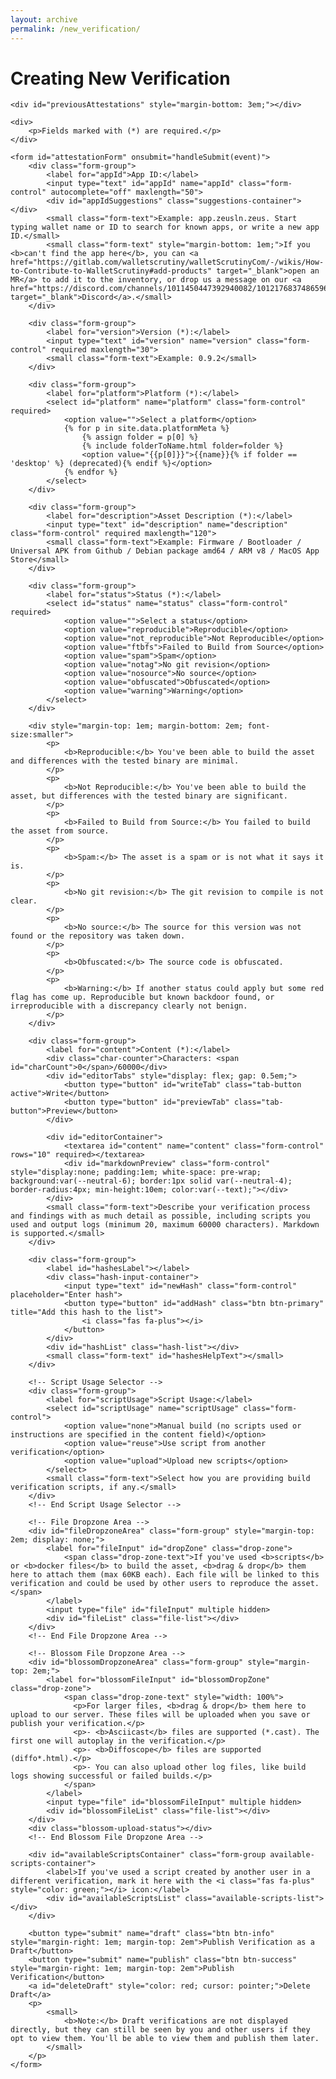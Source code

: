 ```yaml
---
layout: archive
permalink: /new_verification/
---
```


<link rel="stylesheet" href="{{ base_path }}/assets/css/verifications.css">

<style>
      /* Tab styling with light/dark mode support */
      .tab-button {
        background-color: #444; /* Dark background for inactive tab in both modes */
        border: 1px solid var(--neutral-4);
        padding: 0.4em 1em;
        border-radius: 5px 5px 0 0;
        font-weight: bold;
        cursor: pointer;
        color: rgba(255, 255, 255, 0.25); /* 75% opacity white text for inactive tab */
      }
      .tab-button:hover {
        background-color: #555;
        color: rgba(255, 255, 255, 0.4); /* Slightly more visible on hover */
      }
      .tab-button.active {
        background-color: #f5f5f5; /* Light background for active tab in both modes */
        border: 1px solid var(--neutral-4);
        border-bottom: 1px solid #f5f5f5;
        position: relative;
        top: 1px;
        z-index: 2;
        color: #333; /* Dark text for active tab */
      }

      #editorContainer {
        border: 1px solid var(--neutral-4);
        border-top: none;
        padding: 0;
        border-radius: 0 0 5px 5px;
        position: relative;
        z-index: 1;
      }
      #editorTabs {
        display: flex;
        gap: 0.5em;
        margin-bottom: 0;
        position: relative;
        top: 1px;
        z-index: 1;
      }
      #editorContainer .form-control {
        margin: 0;
        border-radius: 0 0 5px 5px;
      }
      
      /* Markdown preview styling */
      #markdownPreview h1, #markdownPreview h2, #markdownPreview h3, 
      #markdownPreview h4, #markdownPreview h5, #markdownPreview h6 {
        margin-top: 1em;
        margin-bottom: 0.5em;
        line-height: 1.2;
      }
      #markdownPreview h1 {
        font-size: 2em;
        border-bottom: 1px solid var(--neutral-4);
        padding-bottom: 0.3em;
        text-align: left;
      }
      #markdownPreview h2 {
        font-size: 1.5em;
        border-bottom: 1px solid var(--neutral-4);
        padding-bottom: 0.3em;
      }
      #markdownPreview h3 {
        font-size: 1.3em;
      }
      #markdownPreview h4 {
        font-size: 1.1em;
      }
      #markdownPreview p {
        margin: 0.5em 0;
      }
      /* Compact list styling */
      #markdownPreview h3 {
        margin-top: 0.8em;
        margin-bottom: 0.3em;
      }
      #markdownPreview ul {
        list-style-type: disc;
        padding-left: 2em;
        margin: 0.2em 0;
      }
      #markdownPreview ol {
        list-style-type: decimal;
        padding-left: 2em;
        margin: 0.2em 0;
      }
      #markdownPreview ul ul,
      #markdownPreview ol ul {
        list-style-type: circle;
        margin: 0;
      }
      #markdownPreview ul ul ul,
      #markdownPreview ol ul ul {
        list-style-type: square;
      }
      #markdownPreview ul ol,
      #markdownPreview ol ol {
        list-style-type: lower-alpha;
        margin: 0;
      }
      #markdownPreview ul ol ol,
      #markdownPreview ol ol ol {
        list-style-type: lower-roman;
      }
      #markdownPreview li {
        margin: 0;
        line-height: 1.2;
      }
      /* Fix spacing between list items */
      #markdownPreview ul li,
      #markdownPreview ol li {
        margin-bottom: 0;
        padding-bottom: 0;
      }
      #markdownPreview blockquote {
        border-left: 4px solid var(--neutral-4);
        padding-left: 1em;
        margin: 0.5em 0;
        color: var(--neutral-2);
      }
      
      /* Code block styling */
      #markdownPreview pre,
      #markdownPreview code {
        font-family: monospace;
      }
      #markdownPreview pre {
        background-color: rgba(0, 0, 0, 0.07); /* Light gray with opacity that works in both modes */
        border: none;
        border-radius: 4px;
        padding: 0.8em;
        overflow-x: auto;
        margin: 0.5em 0;
      }
      #markdownPreview pre code {
        display: block;
        background: none;
        border: none;
        padding: 0;
        line-height: 1.4;
      }
      #markdownPreview code {
        background-color: rgba(0, 0, 0, 0.07); /* Light gray with opacity that works in both modes */
        border: none;
        border-radius: 3px;
        padding: 0.2em 0.4em;
        font-size: 0.9em;
      }
    .hash-input-container {
        display: flex;
        gap: 10px;
        margin-bottom: 10px;
    }
    .hash-list {
        display: flex;
        flex-direction: column;
        gap: 5px;
    }
    .hash-list:not(:empty) {
        border: 1px solid #ddd;
        border-radius: 4px;
        padding: 8px;
        margin-top: 5px;
    }
    .hash-item {
        display: flex;
        align-items: center;
        gap: 10px;
        padding: 5px;
        border-radius: 4px;
    }
    .hash-item span {
        flex: 1;
        word-break: break-all;
    }
    .remove-hash {
        color: red;
        cursor: pointer;
        border: none;
        background: none;
        padding: 0 5px;
    }
    .drop-zone {
        background-color: #f8f9fa; /* Light background color */
        border: 2px dashed #ccc;
        border-radius: 4px;
        padding: 10px;
        text-align: center;
        cursor: pointer;
        color: #666;
        line-height: 22px !important;
    }
    .drop-zone.dragover {
        background-color: #e9ecef;
        border-color: #aaa;
    }
    .drop-zone-text {
        display: block;
        color: black;
    }
    .file-list {
        margin-top: 10px;
        display: flex;
        flex-direction: column;
        gap: 8px;
    }
    .file-item {
        display: flex;
        align-items: center;
        gap: 15px;
        padding: 10px;
        border-radius: 4px;
        background-color: var(--neutral-5);
        border: 1px solid #e9ecef;
        transition: background-color 0.2s ease-in-out, box-shadow 0.2s ease-in-out;
    }
    .file-item:hover {
        background-color: #cfcfcf;
        box-shadow: 0 2px 4px rgba(0,0,0,0.05);
    }
    .file-item span {
        flex: 1;
        word-break: break-word;
        font-size: 0.95em;
        color: var(--neutral-0);
    }
    .remove-file {
        color: red;
        cursor: pointer;
        border: none;
        background: none;
        padding: 5px 8px;
        font-size: 2.1em;
        border-radius: 50%;
        transition: background-color 0.2s ease, color 0.2s ease;
        line-height: 1;
        display: flex;
        align-items: center;
        justify-content: center;
        width: 30px;
        height: 30px;
    }
    .remove-file:hover {
        background-color: rgba(255, 0, 0, 0.1);
    }

    /* Styles for attachment scripts */
    .available-scripts-container {
        margin-top: 50px;
        margin-bottom: 50px;
        border: 1px solid #ced4da;
        border-radius: 5px;
        padding: 13px;
        background-color: var(--neutral-6);
        display: none;
    }
    .available-scripts-list {
        display: flex;
        flex-direction: column;
        gap: 8px;
        max-height: 200px;
        overflow-y: auto;
        border-top: 1px solid #e9ecef;
    }
    .script-item {
        display: flex;
        align-items: center;
        gap: 15px;
        padding: 10px;
        border-radius: 4px;
        background-color: var(--neutral-5);
        border: 1px solid #e9ecef;
        transition: background-color 0.2s ease-in-out, box-shadow 0.2s ease-in-out;
    }
    .script-item:hover {
        background-color: #cfcfcf;
        box-shadow: 0 2px 4px rgba(0,0,0,0.05);
    }
    .script-item span {
        flex: 1;
        word-break: break-word;
        font-size: 0.95em; /* Slightly smaller font */
        color: var(--neutral-0);
    }
    .add-script {
        color: green;
        cursor: pointer;
        border: none;
        background: none;
        padding: 5px 8px;
        font-size: 1.3em;
        border-radius: 50%;
        transition: background-color 0.2s ease, color 0.2s ease;
        line-height: 1;
        display: flex;
        align-items: center;
        justify-content: center;
        width: 30px;
        height: 30px;
    }
    .add-script:hover {
        background-color: rgba(0, 128, 0, 0.1);
    }
    .add-script[style*="color: red"]:hover {
        background-color: rgba(255, 0, 0, 0.1);
    }
</style>

<h1 id="pageTitle" class="page__title">Creating New Verification</h1>

<div class="form-container">
    <div class="info-message"></div>

    <div id="previousAttestations" style="margin-bottom: 3em;"></div>

    <div>
        <p>Fields marked with (*) are required.</p>
    </div>

    <form id="attestationForm" onsubmit="handleSubmit(event)">
        <div class="form-group">
            <label for="appId">App ID:</label>
            <input type="text" id="appId" name="appId" class="form-control" autocomplete="off" maxlength="50">
            <div id="appIdSuggestions" class="suggestions-container"></div>
            <small class="form-text">Example: app.zeusln.zeus. Start typing wallet name or ID to search for known apps, or write a new app ID.</small>
            <small class="form-text" style="margin-bottom: 1em;">If you <b>can't find the app here</b>, you can <a href="https://gitlab.com/walletscrutiny/walletScrutinyCom/-/wikis/How-to-Contribute-to-WalletScrutiny#add-products" target="_blank">open an MR</a> to add it to the inventory, or drop us a message on our <a href="https://discord.com/channels/1011450447392940082/1012176837486596106" target="_blank">Discord</a>.</small>
        </div>

        <div class="form-group">
            <label for="version">Version (*):</label>
            <input type="text" id="version" name="version" class="form-control" required maxlength="30">
            <small class="form-text">Example: 0.9.2</small>
        </div>

        <div class="form-group">
            <label for="platform">Platform (*):</label>
            <select id="platform" name="platform" class="form-control" required>
                <option value="">Select a platform</option>
                {% for p in site.data.platformMeta %}
                    {% assign folder = p[0] %}
                    {% include folderToName.html folder=folder %}
                    <option value="{{p[0]}}">{{name}}{% if folder == 'desktop' %} (deprecated){% endif %}</option>
                {% endfor %}
            </select>
        </div>

        <div class="form-group">
            <label for="description">Asset Description (*):</label>
            <input type="text" id="description" name="description" class="form-control" required maxlength="120">
            <small class="form-text">Example: Firmware / Bootloader / Universal APK from Github / Debian package amd64 / ARM v8 / MacOS App Store</small>
        </div>

        <div class="form-group">
            <label for="status">Status (*):</label>
            <select id="status" name="status" class="form-control" required>
                <option value="">Select a status</option>
                <option value="reproducible">Reproducible</option>
                <option value="not_reproducible">Not Reproducible</option>
                <option value="ftbfs">Failed to Build from Source</option>
                <option value="spam">Spam</option>
                <option value="notag">No git revision</option>
                <option value="nosource">No source</option>
                <option value="obfuscated">Obfuscated</option>
                <option value="warning">Warning</option>
            </select>
        </div>

        <div style="margin-top: 1em; margin-bottom: 2em; font-size:smaller">
            <p>
                <b>Reproducible:</b> You've been able to build the asset and differences with the tested binary are minimal.
            </p>
            <p>
                <b>Not Reproducible:</b> You've been able to build the asset, but differences with the tested binary are significant.
            </p>
            <p>
                <b>Failed to Build from Source:</b> You failed to build the asset from source.
            </p>
            <p>
                <b>Spam:</b> The asset is a spam or is not what it says it is.
            </p>
            <p>
                <b>No git revision:</b> The git revision to compile is not clear.
            </p>
            <p>
                <b>No source:</b> The source for this version was not found or the repository was taken down.
            </p>
            <p>
                <b>Obfuscated:</b> The source code is obfuscated.
            </p>
            <p>
                <b>Warning:</b> If another status could apply but some red flag has come up. Reproducible but known backdoor found, or irreproducible with a discrepancy clearly not benign.
            </p>
        </div>

        <div class="form-group">
            <label for="content">Content (*):</label>
            <div class="char-counter">Characters: <span id="charCount">0</span>/60000</div>
            <div id="editorTabs" style="display: flex; gap: 0.5em;">
                <button type="button" id="writeTab" class="tab-button active">Write</button>
                <button type="button" id="previewTab" class="tab-button">Preview</button>
            </div>

            <div id="editorContainer">
                <textarea id="content" name="content" class="form-control" rows="10" required></textarea>
                <div id="markdownPreview" class="form-control" style="display:none; padding:1em; white-space: pre-wrap; background:var(--neutral-6); border:1px solid var(--neutral-4); border-radius:4px; min-height:10em; color:var(--text);"></div>
            </div>
            <small class="form-text">Describe your verification process and findings with as much detail as possible, including scripts you used and output logs (minimum 20, maximum 60000 characters). Markdown is supported.</small>
        </div>

        <div class="form-group">
            <label id="hashesLabel"></label>
            <div class="hash-input-container">
                <input type="text" id="newHash" class="form-control" placeholder="Enter hash">
                <button type="button" id="addHash" class="btn btn-primary" title="Add this hash to the list">
                    <i class="fas fa-plus"></i>
                </button>
            </div>
            <div id="hashList" class="hash-list"></div>
            <small class="form-text" id="hashesHelpText"></small>
        </div>

        <!-- Script Usage Selector -->
        <div class="form-group">
            <label for="scriptUsage">Script Usage:</label>
            <select id="scriptUsage" name="scriptUsage" class="form-control">
                <option value="none">Manual build (no scripts used or instructions are specified in the content field)</option>
                <option value="reuse">Use script from another verification</option>
                <option value="upload">Upload new scripts</option>
            </select>
            <small class="form-text">Select how you are providing build verification scripts, if any.</small>
        </div>
        <!-- End Script Usage Selector -->

        <!-- File Dropzone Area -->
        <div id="fileDropzoneArea" class="form-group" style="margin-top: 2em; display: none;">
            <label for="fileInput" id="dropZone" class="drop-zone">
                <span class="drop-zone-text">If you've used <b>scripts</b> or <b>docker files</b> to build the asset, <b>drag & drop</b> them here to attach them (max 60KB each). Each file will be linked to this verification and could be used by other users to reproduce the asset.</span>
            </label>
            <input type="file" id="fileInput" multiple hidden>
            <div id="fileList" class="file-list"></div>
        </div>
        <!-- End File Dropzone Area -->

        <!-- Blossom File Dropzone Area -->
        <div id="blossomDropzoneArea" class="form-group" style="margin-top: 2em;">
            <label for="blossomFileInput" id="blossomDropZone" class="drop-zone">
                <span class="drop-zone-text" style="width: 100%">
                  <p>For larger files, <b>drag & drop</b> them here to upload to our server. These files will be uploaded when you save or publish your verification.</p>
                  <p>- <b>Asciicast</b> files are supported (*.cast). The first one will autoplay in the verification.</p>
                  <p>- <b>Diffoscope</b> files are supported (diffo*.html).</p>
                  <p>- You can also upload other log files, like build logs showing successful or failed builds.</p>
                </span>
            </label>
            <input type="file" id="blossomFileInput" multiple hidden>
            <div id="blossomFileList" class="file-list"></div>
        </div>
        <div class="blossom-upload-status"></div>
        <!-- End Blossom File Dropzone Area -->

        <div id="availableScriptsContainer" class="form-group available-scripts-container">
            <label>If you've used a script created by another user in a different verification, mark it here with the <i class="fas fa-plus" style="color: green;"></i> icon:</label>
            <div id="availableScriptsList" class="available-scripts-list"></div>
        </div>

        <button type="submit" name="draft" class="btn btn-info" style="margin-right: 1em; margin-top: 2em">Publish Verification as a Draft</button>
        <button type="submit" name="publish" class="btn btn-success" style="margin-right: 1em; margin-top: 2em">Publish Verification</button>
        <a id="deleteDraft" style="color: red; cursor: pointer;">Delete Draft</a>
        <p>
            <small>
                <b>Note:</b> Draft verifications are not displayed directly, but they can still be seen by you and other users if they opt to view them. You'll be able to view them and publish them later.
            </small>
        </p>
    </form>
</div>

<div id="verificationModal"></div>

<script>
  let otherHashes = [];
  let newHashInputField;
  let uploadedFiles = []; // Store File objects
  let reusedFileIds = [];
  let outputFiles = []; // Store files for Blossom upload

  function addHash(hash) {
    if (!hash) return;
    if (otherHashes.includes(hash)) {
      showToast('This hash is already in the list', 'error');
      return;
    }

    const hashItem = document.createElement('div');
    hashItem.className = 'hash-item';
    hashItem.innerHTML = `
    <span>${hash}</span>
    <button type="button" class="remove-hash" title="Remove this hash from the list">
      <i class="fas fa-minus"></i>
    </button>
  `;

    hashItem.querySelector('.remove-hash').addEventListener('click', () => {
      otherHashes = otherHashes.filter(h => h !== hash);
      hashItem.remove();
    });

    document.getElementById('hashList').appendChild(hashItem);
    otherHashes.push(hash);
    if (newHashInputField) {
      newHashInputField.value = '';
    }
  }

  function validateForm() {
    const content = document.getElementById('content').value.trim();

    if (content.length < 20) {
      showToast('Content must be at least 20 characters long', 'error');
      return false;
    }
    if (content.length > 60000) {
      showToast('Content cannot exceed 60000 characters', 'error');
      return false;
    }

    for (const file of uploadedFiles) {
      if (file.size > 60000) {
        showToast(`File "${file.name}" is too large (max 60KB)`, 'error');
        return false;
      }
    }
    return true;
  }

  // --- New File Handling Functions ---
  function displayFiles() {
    const fileListElement = document.getElementById('fileList');
    fileListElement.innerHTML = ''; // Clear existing list

    uploadedFiles.forEach((file, index) => {
      const fileItem = document.createElement('div');
      fileItem.className = 'file-item';
      fileItem.innerHTML = `
      <span>${file.name} (${(file.size / 1024).toFixed(1)} KB)</span>
      <button type="button" class="remove-file" title="Remove this file" data-index="${index}">×</button>
    `;
      fileItem.querySelector('.remove-file').addEventListener('click', (e) => {
        const indexToRemove = parseInt(e.target.getAttribute('data-index'));
        uploadedFiles.splice(indexToRemove, 1);
        displayFiles(); // Update the list
      });
      fileListElement.appendChild(fileItem);
    });
  }

  function handleFiles(files) {
    const newFiles = Array.from(files);
    let errors = [];
    newFiles.forEach(file => {
      if (file.size > 60000) {
        errors.push(`File "${file.name}" exceeds the 60KB limit.`);
      } else {
        // Avoid duplicates based on name and size (simple check)
        if (!uploadedFiles.some(f => f.name === file.name && f.size === file.size)) {
          uploadedFiles.push(file);
        } else {
          errors.push(`File "${file.name}" is already added.`);
        }
      }
    });
    if (errors.length > 0) {
      showToast(errors.join('<br>'), 'error', errors.length * 2000); // Show errors longer
    }
    displayFiles();
  }

  function setupDropZone() {
    const dropZone = document.getElementById('dropZone');
    const fileInput = document.getElementById('fileInput');

    fileInput.addEventListener('change', (e) => {
      handleFiles(e.target.files);
      fileInput.value = ''; // Reset input to allow selecting the same file again
    });

    dropZone.addEventListener('dragover', (e) => {
      e.preventDefault();
      dropZone.classList.add('dragover');
    });

    dropZone.addEventListener('dragleave', () => {
      dropZone.classList.remove('dragover');
    });

    dropZone.addEventListener('drop', (e) => {
      e.preventDefault();
      dropZone.classList.remove('dragover');
      handleFiles(e.dataTransfer.files);
    });
  }
  // --- End File Handling Functions ---

  // --- Output File Handling Functions ---
  function displayOutputFiles() {
    const fileListElement = document.getElementById('blossomFileList');
    fileListElement.innerHTML = ''; // Clear existing list

    outputFiles.forEach((file, index) => {
      const fileItem = document.createElement('div');
      fileItem.className = 'file-item';
      fileItem.innerHTML = `
      <span>${file.name} ${!isNaN(file.size) ? `(${(file.size / 1024 / 1024).toFixed(2)} MB)` : ''}</span>
      <button type="button" class="remove-file" title="Remove this file" data-index="${index}">×</button>`;

      fileItem.querySelector('.remove-file').addEventListener('click', (e) => {
        const indexToRemove = parseInt(e.target.getAttribute('data-index'));
        outputFiles.splice(indexToRemove, 1);
        displayOutputFiles(); // Update the list
      });
      fileListElement.appendChild(fileItem);
    });
  }

  async function handleOutputFiles(files) {
    const newFiles = Array.from(files);
    let errors = [];
    
    for (const file of newFiles) {
      // Avoid duplicates based on name and size
      if (!outputFiles.some(f => f.name === file.name && f.size === file.size)) {
        try {
          const hash = await calculateFileHash(file);
          outputFiles.push({
            data: file,
            name: file.name,
            size: file.size,
            hash: hash
          });
        } catch (error) {
          console.error("Error calculating hash for file:", file.name, error);
          errors.push(`Could not calculate hash for "${file.name}": ${error.message}`);
        }
      } else {
        errors.push(`File "${file.name}" is already added.`);
      }
    }
    
    if (errors.length > 0) {
      showToast(errors.join('<br>'), 'error', 6000 + (errors.length * 2000));
    }
    displayOutputFiles();
  }

  function setupBlossomDropZone() {
    const dropZone = document.getElementById('blossomDropZone');
    const fileInput = document.getElementById('blossomFileInput');

    fileInput.addEventListener('change', async (e) => {
      await handleOutputFiles(e.target.files);
      fileInput.value = ''; // Reset input to allow selecting the same file again
    });

    dropZone.addEventListener('dragover', (e) => {
      e.preventDefault();
      dropZone.classList.add('dragover');
    });

    dropZone.addEventListener('dragleave', () => {
      dropZone.classList.remove('dragover');
    });

    dropZone.addEventListener('drop', async (e) => {
      e.preventDefault();
      dropZone.classList.remove('dragover');
      await handleOutputFiles(e.dataTransfer.files);
    });
  }
  // --- End Output File Handling Functions ---

  async function loadUrlParamsAndGetAssetInfo() {
    const showError = (message) => {
      document.querySelector('.form-container').style.display = 'none';

      const errorDiv = document.createElement('div');
      errorDiv.className = 'error-message';
      errorDiv.innerHTML = `
        <p>${message}</p>
        <p><a href="/assets/" class="btn btn-info">Return to assets page</a></p>`;

      document.querySelector('.form-container').insertAdjacentElement('beforebegin', errorDiv);
    };

    window.addEventListener('verificationsUILoaded', async () => {
      if (!await userHasBrowserExtension()) {
        showError('A Nostr browser extension is required to create verifications.');
        return;
      }

      document.getElementById('loadingSpinner').style.display = 'block';

      const urlParams = new URLSearchParams(window.location.search);
      const draftVerificationEventId = urlParams.get('draftVerificationEventId');
      const action = urlParams.get('action');

      if (draftVerificationEventId && action) {
        const draftButton = document.querySelector('button[name="draft"]');
        if (draftButton) {
          draftButton.textContent = 'Save Draft Verification';
        }

        document.getElementById('pageTitle').textContent = 'Editing Draft Verification';
        document.title = 'Editing Draft Verification | Wallet Scrutiny';

        const draftVerificationEvent = await getDraftVerificationEvent(draftVerificationEventId);
        if (draftVerificationEvent) {
          const fileEventIds = getFileAttachmentIDsForVerificationEvent(draftVerificationEvent);
          const attachments = await getFileAttachmentEvents(fileEventIds);

          attachments.forEach(attachment => {
            let name;
            if (attachment.kind === codeSnippetKind) {
              const attachmentName = attachment.tags.find(tag => tag[0] === 'name')?.[1] || '';
              const extension = attachment.tags.find(tag => tag[0] === 'extension')?.[1] || '';
              name = `${attachmentName}.${extension}`;
            } else { // See https://gitlab.com/walletscrutiny/walletScrutinyCom/-/issues/729
              name = attachment.tags.find(tag => tag[0] === 'filename')?.[1] || '';
            }

            const size = attachment.tags.find(tag => tag[0] === 'size')?.[1] || '';
            const attachmentContent = atob(attachment.content);
            const attachmentContentType = attachment.tags.find(tag => tag[0] === 'content-type')?.[1] || 'application/octet-stream';

            uploadedFiles.push({
              name: name,
              size: size,
              type: attachmentContentType,
              data: attachmentContent
            });
          });
          displayFiles();

          const verificationOutputFiles = draftVerificationEvent.tags.filter(tag => tag[0] === 'output-file');
          verificationOutputFiles.forEach(outputFile => {
            outputFiles.push({
              name: outputFile[1],
              hash: outputFile[2]
            });
          });
          displayOutputFiles();

          // If files were loaded from the draft, set the script usage selector to 'upload'
          if (uploadedFiles.length > 0) {
            document.getElementById('scriptUsage').value = 'upload';
            handleScriptSectionVisibility();
          }

          const eventContent = JSON.parse(draftVerificationEvent.content);

          document.getElementById('appId').value = draftVerificationEvent.tags.find(tag => tag[0] === 'i')?.[1] || '';
          document.getElementById('version').value = draftVerificationEvent.tags.find(tag => tag[0] === 'version')?.[1] || '';
          document.getElementById('platform').value = draftVerificationEvent.tags.find(tag => tag[0] === 'platform')?.[1] || '';
          document.getElementById('description').value = eventContent.description || '';
          document.getElementById('status').value = draftVerificationEvent.tags.find(tag => tag[0] === 'status')?.[1] || '';
          document.getElementById('content').value = eventContent.content || '';

          const hashes = draftVerificationEvent.tags?.filter(tag => tag[0] === 'x').map(tag => tag[1]) || [];
          hashes.forEach(hash => addHash(hash));
        } else {
          showToast('Draft verification not found', 'error');
        }
      } else {
        const deleteDraftBtn = document.getElementById('deleteDraft');
        if (deleteDraftBtn) {
          deleteDraftBtn.style.display = 'none';
        }
      }

      if (window.wallets && window.wallets.length > 0) {
        setupAppIdAutocomplete();
      }

      const fields = ['version', 'appId', 'platform'];
      fields.forEach(field => {
        const value = DOMPurify.sanitize(urlParams.get(field), purifyConfig);
        if (value) {
          document.getElementById(field).value = value;
        }
      });

      const sha256 = DOMPurify.sanitize(urlParams.get('sha256'), purifyConfig);

      // Update the hashes label based on whether sha256 is present
      const hashesLabel = document.getElementById('hashesLabel');
      const hashesHelpText = document.getElementById('hashesHelpText');
      if (sha256) {
        hashesLabel.textContent = 'Additional related hashes:';
        hashesHelpText.textContent = 'If you find other related binaries (e.g., APKs within an AAB) that are also reproducible, you can add the hashes of those additional binaries to your verification.';
      } else {
        hashesLabel.textContent = 'Asset hashes*:';
        hashesHelpText.textContent = 'Add the SHA-256 hash(es) of the asset(s) you are verifying. Each hash must be 64 hexadecimal characters.';
      }

      let message = '';

      if (sha256) {
        // Show asset information and previous verifications
        const result = await renderAssetsTable({
          htmlElementId:'previousAttestations',
          sha256: sha256,
          hideConfig: {buttons: true}
        });

        if (!result.hasVerifications) {
          document.getElementById('previousAttestations').style.display = 'none';
        }

        if (result.hasVerifications) {
          message = '<p>You are about to create a verification for a specific asset. Below you can find the asset information and other verifications that were made. Feel free to review them before creating your own.</p>';
        } else {
          message = '<p>Below you can find the asset information. Since there are no previous verifications, you will be the first one to provide feedback about this asset.</p>';
        }
      }

      message += '<p>To create the verification, fill all the fields, describing your verification process and findings with as much detail as possible.</p>';
      const infoMessage = document.querySelector('.info-message');
      infoMessage.innerHTML = message;

      // Initial call to load scripts if appId is pre-filled
      const initialAppId = document.getElementById('appId').value.trim();
      if (initialAppId) {
        await loadAndDisplayAvailableScripts(initialAppId);
      }

      document.getElementById('loadingSpinner').style.display = 'none';
    });
  }

  async function loadAndDisplayAvailableScripts(appId) {
    const availableScriptsContainer = document.getElementById('availableScriptsContainer');
    const availableScriptsList = document.getElementById('availableScriptsList');
    const scriptUsageSelector = document.getElementById('scriptUsage');

    availableScriptsContainer.style.display = 'none'; // Hide by default
    availableScriptsList.innerHTML = '';

    if (appId) {
      try {
        const attachments = await getAllAttachmentsForAppId(appId);

        if (attachments.length > 0 && scriptUsageSelector.value === 'reuse') {
          availableScriptsContainer.style.display = 'block';
          attachments.forEach(attachment => {
            const name = attachment.tags.find(tag => tag[0] === 'filename')?.[1] || 'Unnamed Script';
            const size = attachment.tags.find(tag => tag[0] === 'size')?.[1];
            const sizeText = size ? `(${(size / 1024).toFixed(1)} KB)` : '';
            const attachmentContent = atob(attachment.content);
            const attachmentContentType = attachment.tags.find(tag => tag[0] === 'content-type')?.[1] || 'application/octet-stream';

            const parentVerificationEvent = attachment.parentVerificationEvent;
            const version = parentVerificationEvent.tags.find(tag => tag[0] === 'version')?.[1];
            const status = parentVerificationEvent.tags.find(tag => tag[0] === 'status')?.[1];

            const app = window.wallets.find(it => it.appId === appId) ?? null;
            const appTitle = app?.title ?? appId;

            const scriptItem = document.createElement('div');
            scriptItem.className = 'script-item';
            scriptItem.innerHTML = `
            <span>${name} ${sizeText} ${version ? ` - (used in verification for ${appTitle} v${version} ${status ? ` - ${status}` : ''})` : ''}</span>
            <button type="button" class="add-script" title="Mark this script as used in this verification">
              <i class="fas fa-plus"></i>
            </button>`;

            const addScriptButton = scriptItem.querySelector('.add-script');
            const icon = addScriptButton.querySelector('i');
            const attachmentId = attachment.id; // Store attachment id

            // Check if already added on load
            if (reusedFileIds.includes(attachmentId)) {
              icon.classList.remove('fa-plus');
              icon.classList.add('fa-minus');
              addScriptButton.title = "Remove this script from the verification";
              addScriptButton.style.color = 'red';
            }

            addScriptButton.addEventListener('click', () => {
              const isAdding = icon.classList.contains('fa-plus');
              const fileSize = size ? parseInt(size) : new Blob([attachmentContent]).size;

              if (isAdding) {
                // Prevent adding if the same file (based on name/size/type/content) is already uploaded
                if (uploadedFiles.some(f => f.name === name && f.size === fileSize && f.type === attachmentContentType && f.data === attachmentContent)) {
                  showToast(`Script "${name}" is already uploaded. Cannot reuse and upload the same script.`, 'warning');
                  return;
                }

                if (reusedFileIds.includes(attachmentId)) {
                  showToast(`Script "${name}" is already marked for reuse.`, 'warning');
                  return;
                }

                reusedFileIds.push(attachmentId);
                icon.classList.remove('fa-plus');
                icon.classList.add('fa-minus');
                addScriptButton.title = "Remove this script from the verification";
                addScriptButton.style.color = 'red'; // Change color to red
                showToast(`Script "${name}" added to the verification.`, 'success');
              } else {
                // Remove the ID from the reused list
                reusedFileIds = reusedFileIds.filter(id => id !== attachmentId);
                icon.classList.remove('fa-minus');
                icon.classList.add('fa-plus');
                addScriptButton.title = "Mark this script as used in this verification";
                addScriptButton.style.color = 'green'; // Change color back to green
                showToast(`Script "${name}" removed from the verification.`, 'info');
              }
            });

            availableScriptsList.appendChild(scriptItem);
          });
        }
      } catch (error) {
        console.error('Error fetching attachments for appId', appId, ':', error);
        showToast('Error fetching available scripts.', 'error');
      }
    }
  }

  async function handleSubmit(event) {
    event.preventDefault();

    if (!validateForm()) {
      return;
    }

    const submitter = event.submitter;
    const isDraft = submitter.name === 'draft';

    showToast(isDraft ? 'Publishing draft...' : 'Publishing verification...', 'info', 3000);

    document.getElementById('loadingSpinner').style.display = 'block';

    // Process files *before* calling createVerification
    let uploadedFileData = [];
    try {
      for (const file of uploadedFiles) {
        let base64Data = '';
        if (file.data) {
          // File from draft, data is already available as a string
          base64Data = btoa(file.data);
        } else if (file instanceof File) {
          // Standard File object, read its content asynchronously
          const buffer = await file.arrayBuffer();
          // Convert ArrayBuffer to binary string for btoa
          const bytes = new Uint8Array(buffer);
          let binaryString = '';
          for (let i = 0; i < bytes.byteLength; i++) {
            binaryString += String.fromCharCode(bytes[i]);
          }
          base64Data = btoa(binaryString);
        }

        uploadedFileData.push({
          name: file.name,
          type: file.type || 'application/octet-stream', // Default MIME type
          size: file.size,
          base64Data: base64Data
        });
      }
    } catch (error) {
      document.getElementById('loadingSpinner').style.display = 'none';
      showToast(`Error processing files: ${error.message}`, 'error');
      return; // Stop submission if file processing fails
    }

    if (outputFiles.length > 0) {
      try {
        showToast('Uploading files to Blossom server, please wait...', 'info', 5000);
        for (const file of outputFiles) {
          await uploadToBlossom(file.data, file.hash);
        }
      } catch (error) {
        document.getElementById('loadingSpinner').style.display = 'none';
        showToast(`Error uploading files to Blossom: ${error.message}`, 'error');
        return;
      }
    }

    const sha256 = DOMPurify.sanitize(new URLSearchParams(window.location.search).get('sha256'), purifyConfig);
    const draftVerificationEventId = DOMPurify.sanitize(new URLSearchParams(window.location.search).get('draftVerificationEventId'), purifyConfig);

    // Combine sha256 and otherHashes into a single parameter
    let hashes = sha256 ? [sha256] : [];
    if (otherHashes.length > 0) {
      hashes = hashes.concat(otherHashes);
    }

    const formData = {
      hashes: hashes,
      description: document.getElementById('description').value.trim(),
      content: document.getElementById('content').value.trim(),
      appId: document.getElementById('appId').value.trim(),
      version: document.getElementById('version').value.trim(),
      status: document.getElementById('status').value,
      platform: document.getElementById('platform').value,
      isDraft: isDraft,
      draftVerificationEventId: draftVerificationEventId,
      uploadedFileData: uploadedFileData,
      reusedFileIds: reusedFileIds,
      outputFiles: outputFiles
    };

    try {
      await createVerification(formData);
      document.getElementById('loadingSpinner').style.display = 'none';
      await showToast(isDraft ? 'Draft published successfully!' : 'Verification published successfully!');

      const url = `/${document.getElementById("platform").value}/${document.getElementById("appId").value}/`;
      const response = await fetch(url, { method: 'HEAD' });
      if (response.ok) {
        window.location.href = url;
      } else {
        const userPubkey = await getUserPubkey();
        if (userPubkey) {
          window.location.href = '/verifier/?pubkey=' + userPubkey;
        } else {
          window.location.href = '/assets/'; // Fallback redirect if we couldn't guess the page to redirect to
        }
      }

    } catch (error) {
      document.getElementById('loadingSpinner').style.display = 'none';
      showToast(error.message, 'error');
    }
  }

  function updateCharCount() {
    const content = document.getElementById('content').value;
    const charCount = document.getElementById('charCount');
    charCount.textContent = content.length;

    const charCounter = document.querySelector('.char-counter');
    if (content.length > 60000) {
      charCounter.style.color = 'red';
      charCounter.style.fontWeight = 'bold';
      charCounter.style.fontSize = '1.2em';
    } else {
      charCounter.style.color = '#666';
      charCounter.style.fontWeight = 'normal';
      charCounter.style.fontSize = '1em';
    }
  }

  function handleScriptSectionVisibility() {
    const selection = document.getElementById('scriptUsage').value;
    const dropzoneArea = document.getElementById('fileDropzoneArea');
    const availableScriptsArea = document.getElementById('availableScriptsContainer');
    const appId = document.getElementById('appId').value.trim(); // Get current appId

    dropzoneArea.style.display = 'none';
    availableScriptsArea.style.display = 'none';

    if (selection === 'upload') {
      dropzoneArea.style.display = 'block';
    } else if (selection === 'reuse') {
      loadAndDisplayAvailableScripts(appId);
    }
  }

  document.addEventListener('DOMContentLoaded', async function() {
    await loadUrlParamsAndGetAssetInfo();
    updateCharCount(); // Initial count
    setupDropZone();
    setupBlossomDropZone();

    // Script Usage Selector Logic
    const scriptUsageSelector = document.getElementById('scriptUsage');
    scriptUsageSelector.addEventListener('change', handleScriptSectionVisibility);
    handleScriptSectionVisibility();

    document.getElementById('content').addEventListener('input', updateCharCount);

    // Hash management
    newHashInputField = document.getElementById('newHash');
    const addHashBtn = document.getElementById('addHash');

    const deleteDraftBtn = document.getElementById('deleteDraft');
    deleteDraftBtn.addEventListener('click', async function() {
      const urlParams = new URLSearchParams(window.location.search);
      const draftVerificationEventId = urlParams.get('draftVerificationEventId');
      await deleteDraftVerification(draftVerificationEventId, '/assets/');
    });

    // Add event listener for appId input
    const appIdInput = document.getElementById('appId');
    appIdInput.addEventListener('input', async (event) => {
      const appId = event.target.value.trim();
      if (scriptUsageSelector.value === 'reuse') {
        await loadAndDisplayAvailableScripts(appId);
      }
    });

    addHashBtn.addEventListener('click', () => {
      const hash = newHashInputField.value.trim();
      if (!hash) {
        showToast('Please enter a hash value', 'error');
        return;
      }
      if (!/^[a-fA-F0-9]{64}$/.test(hash)) {
        showToast('Invalid hash format. Must be 64 hexadecimal characters', 'error');
        return;
      }
      addHash(hash);
    });

    newHashInputField.addEventListener('keypress', (e) => {
      if (e.key === 'Enter') {
        e.preventDefault();
        addHashBtn.click();
      }
    });

    // Initialize the preview button functionality
    window.addEventListener('verificationsUILoaded', async () => {
      initializePreviewButton();
    });
  });
</script>